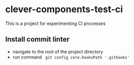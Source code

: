 # clever-components-test-ci

This is a project for experimenting CI processes

## Install commit linter

* navigate to the root of the project directory
* run command ` git config core.hooksPath '.githooks'`
